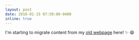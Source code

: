 ```yaml
---
layout: post
date: 2016-01-15 07:59:00-0400
inline: true
---
```


I'm starting to migrate content from my [old webpage](uckarl.github.io) here! :sparkles: :smile:
